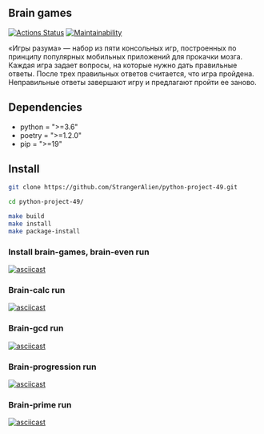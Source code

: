 ## Brain games
[![Actions Status](https://github.com/StrangerAlien/python-project-49/actions/workflows/hexlet-check.yml/badge.svg)](https://github.com/StrangerAlien/python-project-49/actions)
[![Maintainability](https://api.codeclimate.com/v1/badges/9a17010af79ad302ef4d/maintainability)](https://codeclimate.com/github/StrangerAlien/python-project-49/maintainability)

«Игры разума» — набор из пяти консольных игр, построенных по принципу популярных мобильных приложений для прокачки мозга.
Каждая игра задает вопросы, на которые нужно дать правильные ответы. После трех правильных ответов считается, что игра пройдена.
Неправильные ответы завершают игру и предлагают пройти ее заново.<br>


## Dependencies

- python = ">=3.6"
- poetry = ">=1.2.0"
- pip = ">=19"


## Install

```bash
git clone https://github.com/StrangerAlien/python-project-49.git

cd python-project-49/

make build
make install
make package-install
```

### Install brain-games, brain-even run
[![asciicast](https://asciinema.org/a/TiZCZvU7a7aRqTSyi2w2i2ieL.svg)](https://asciinema.org/a/TiZCZvU7a7aRqTSyi2w2i2ieL)<br>

### Brain-calc run
[![asciicast](https://asciinema.org/a/gwxJM9mUVrAHDI8R8ZZQp89BY.svg)](https://asciinema.org/a/gwxJM9mUVrAHDI8R8ZZQp89BY)<br>

### Brain-gcd run
[![asciicast](https://asciinema.org/a/w0F8YOvqevCXLBvHQ2OvJEixM.svg)](https://asciinema.org/a/w0F8YOvqevCXLBvHQ2OvJEixM)<br>

### Brain-progression run
[![asciicast](https://asciinema.org/a/KJbtTujGixfd3CIGmBkJwyjCc.svg)](https://asciinema.org/a/KJbtTujGixfd3CIGmBkJwyjCc)<br>

### Brain-prime run
[![asciicast](https://asciinema.org/a/ssLbYNNbzff3VWhRE5xosTF3Q.svg)](https://asciinema.org/a/ssLbYNNbzff3VWhRE5xosTF3Q)<br>